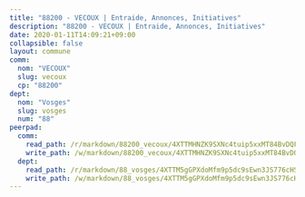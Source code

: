 ```yaml
---
title: "88200 - VECOUX | Entraide, Annonces, Initiatives"
description: "88200 - VECOUX | Entraide, Annonces, Initiatives"
date: 2020-01-11T14:09:21+09:00
collapsible: false
layout: commune
comm:
  nom: "VECOUX"
  slug: vecoux
  cp: "88200"
dept:
  nom: "Vosges"
  slug: vosges
  num: "88"
peerpad:
  comm:
    read_path: /r/markdown/88200_vecoux/4XTTMHNZK9SXNc4tuip5xxMT84BvDQFDWr9opC22PhqAneFuG
    write_path: /w/markdown/88200_vecoux/4XTTMHNZK9SXNc4tuip5xxMT84BvDQFDWr9opC22PhqAneFuG-K3TgTdYUHhFFeiy84Dp7X7Dj3ZCJWoc5KTQ4zy5EoQ1vpV8et42isXsKTwnrvN2p5bKWxUN3QSFVZ31r7YLVD18bTgWcSdTusZPUCosQ4YBmmmvDK4AaL9xP6wJewdMwQDg9HZ3t
  dept:
    read_path: /r/markdown/88_vosges/4XTTM5gGPXdoMfm9p5dc9sEwn3JS776cHSw64JYpD4AKnKgyh
    write_path: /w/markdown/88_vosges/4XTTM5gGPXdoMfm9p5dc9sEwn3JS776cHSw64JYpD4AKnKgyh-K3TgUjEFywcTUHQwfrd2vcZqhoXLakdoQGFv4iriv1FKkvQkBsudnBxafkQDfPcxTDRHN5T6bYyganuvcakuKenYoB5mPLKqUBjNMwpn75GQVixUmzXGkneDufRSqDthC8iyXi1Z
---
```


